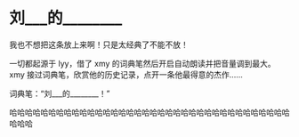 # 刘\_\_\_的\_\_\_\_\_\_\_\_

我也不想把这条放上来啊！只是太经典了不能不放！

一切都起源于 lyy，借了 xmy 的词典笔然后开启自动朗读并把音量调到最大。xmy 接过词典笔，欣赏他的历史记录，点开一条他最得意的杰作……

词典笔：“刘\_\_\_的\_\_\_\_\_\_\_\_！”

哈哈哈哈哈哈哈哈哈哈哈哈哈哈哈哈哈哈哈哈哈哈哈哈哈哈哈哈哈哈哈哈哈哈哈哈哈哈哈